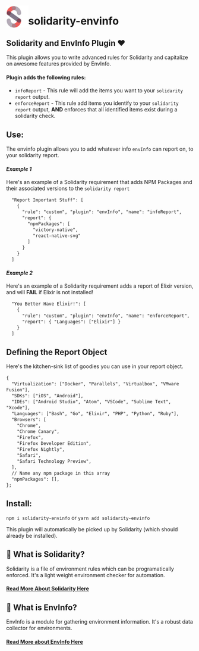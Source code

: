 <a href='https://infinitered.github.io/solidarity/'><img src='https://github.com/infinitered/solidarity/raw/master/_art/plugin.jpg' align='left' height="60"/></a>

# solidarity-envinfo
## Solidarity and EnvInfo Plugin :heart:
This plugin allows you to write advanced rules for Solidarity and capitalize on awesome features provided by EnvInfo.

#### Plugin adds the following rules:

* `infoReport` - This rule will add the items you want to your `solidarity report` output.
* `enforceReport` - This rule add items you identify to your `solidarity report` output, **AND** enforces that all identified items exist during a solidarity check.

## Use:
The envinfo plugin allows you to add whatever info `envInfo` can report on, to your solidarity report.


#### _Example 1_

Here's an example of a Solidarity requirement that adds NPM Packages and their associated versions to the `solidarity report`
```json5
  "Report Important Stuff": [
    {
      "rule": "custom", "plugin": "envInfo", "name": "infoReport",
      "report": {
        "npmPackages": [
          "victory-native",
          "react-native-svg"
        ]
      }
    }
  ]
```

#### _Example 2_

Here's an example of a Solidarity requirement adds a report of Elixir version, and will **FAIL** if Elixir is not installed!
```json5
  "You Better Have Elixir!": [
    {
      "rule": "custom", "plugin": "envInfo", "name": "enforceReport",
      "report": { "Languages": ["Elixir"] }
    }
  ]
```

## Defining the Report Object
Here's the kitchen-sink list of goodies you can use in your report object.
```json5
{
  "Virtualization": ["Docker", "Parallels", "Virtualbox", "VMware Fusion"],
  "SDKs": ["iOS", "Android"],
  "IDEs": ["Android Studio", "Atom", "VSCode", "Sublime Text", "Xcode"],
  "Languages": ["Bash", "Go", "Elixir", "PHP", "Python", "Ruby"],
  "Browsers": [
    "Chrome",
    "Chrome Canary",
    "Firefox",
    "Firefox Developer Edition",
    "Firefox Nightly",
    "Safari",
    "Safari Technology Preview",
  ],
  // Name any npm package in this array
  "npmPackages": [],
};
```

## Install:
`npm i solidarity-envinfo` or `yarn add solidarity-envinfo`

This plugin will automatically be picked up by Solidarity (which should already be installed).

## :newspaper: What is Solidarity?  
Solidarity is a file of environment rules which can be programatically enforced.  It's a light weight environment checker for automation.
#### [Read More About Solidarity Here](https://github.com/infinitered/solidarity)

## :newspaper:  What is EnvInfo?
EnvInfo is a module for gathering environment information.  It's a robust data collector for environments.
#### [Read More about EnvInfo Here](https://github.com/tabrindle/envinfo)
